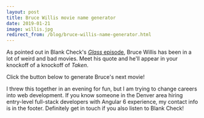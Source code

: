 ```yaml
---
layout: post
title: Bruce Willis movie name generator
date: 2019-01-21
image: willis.jpg
redirect_from: /blog/bruce-willis-name-generator.html
---
```


<script lang="ts">
  import WillisGenerator from '$lib/components/willis-generator.svelte'
</script>

As pointed out in Blank Check's [*Glass* episode](1), Bruce Willis has been in a lot of weird and bad movies. Meet his quote and he'll appear in your knockoff of a knockoff of *Taken*.

Click the button below to generate Bruce's next movie!

<WillisGenerator />

I threw this together in an evening for fun, but I am trying to change careers into web development. If you know someone in the Denver area hiring entry-level full-stack developers with Angular 6 experience, my contact info is in the footer. Definitely get in touch if you also listen to Blank Check!

[1]: https://soundcloud.com/griffin-and-david-present/glass